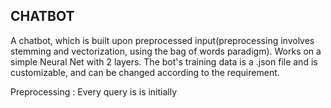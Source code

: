 ## CHATBOT

A chatbot, which is built upon preprocessed input(preprocessing involves stemming and vectorization, using the bag of words paradigm).
Works on a simple Neural Net with 2 layers. The bot's training data is a .json file and is customizable, and can be changed according to the requirement.

Preprocessing :
Every query is is initially 
